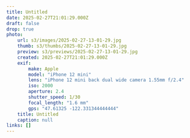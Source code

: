 ```yaml
---
title: Untitled
date: 2025-02-27T21:01:29.000Z
draft: false
drop: true
photo:
    url: s3/images/2025-02-27-13-01-29.jpg
    thumb: s3/thumbs/2025-02-27-13-01-29.jpg
    preview: s3/previews/2025-02-27-13-01-29.jpg
    created: 2025-02-27T21:01:29.000Z
    exif:
        make: Apple
        model: "iPhone 12 mini"
        lens: "iPhone 12 mini back dual wide camera 1.55mm f/2.4"
        iso: 2000
        aperture: 2.4
        shutter_speed: 1/30
        focal_length: "1.6 mm"
        gps: "47.61325 -122.331344444444"
    title: Untitled
    caption: null
links: []
---
```


